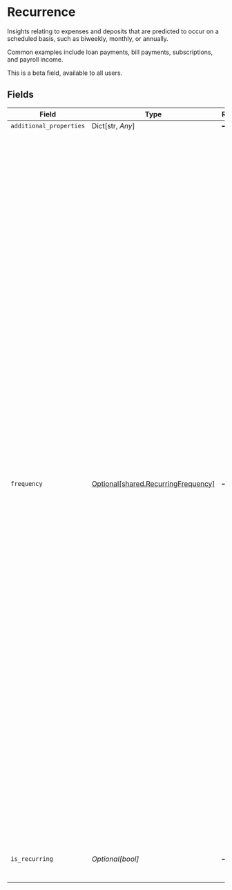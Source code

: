 # Recurrence

Insights relating to expenses and deposits that are predicted to occur on a scheduled basis, such as biweekly, monthly, or annually.

Common examples include loan payments, bill payments, subscriptions, and payroll income.

This is a beta field, available to all users.


## Fields

| Field                                                                                                                                                                                                                                                                                                                                                                                                                                                                                                                                                                                                                                                                                                                                                                                                                                                                                     | Type                                                                                                                                                                                                                                                                                                                                                                                                                                                                                                                                                                                                                                                                                                                                                                                                                                                                                      | Required                                                                                                                                                                                                                                                                                                                                                                                                                                                                                                                                                                                                                                                                                                                                                                                                                                                                                  | Description                                                                                                                                                                                                                                                                                                                                                                                                                                                                                                                                                                                                                                                                                                                                                                                                                                                                               |
| ----------------------------------------------------------------------------------------------------------------------------------------------------------------------------------------------------------------------------------------------------------------------------------------------------------------------------------------------------------------------------------------------------------------------------------------------------------------------------------------------------------------------------------------------------------------------------------------------------------------------------------------------------------------------------------------------------------------------------------------------------------------------------------------------------------------------------------------------------------------------------------------- | ----------------------------------------------------------------------------------------------------------------------------------------------------------------------------------------------------------------------------------------------------------------------------------------------------------------------------------------------------------------------------------------------------------------------------------------------------------------------------------------------------------------------------------------------------------------------------------------------------------------------------------------------------------------------------------------------------------------------------------------------------------------------------------------------------------------------------------------------------------------------------------------- | ----------------------------------------------------------------------------------------------------------------------------------------------------------------------------------------------------------------------------------------------------------------------------------------------------------------------------------------------------------------------------------------------------------------------------------------------------------------------------------------------------------------------------------------------------------------------------------------------------------------------------------------------------------------------------------------------------------------------------------------------------------------------------------------------------------------------------------------------------------------------------------------- | ----------------------------------------------------------------------------------------------------------------------------------------------------------------------------------------------------------------------------------------------------------------------------------------------------------------------------------------------------------------------------------------------------------------------------------------------------------------------------------------------------------------------------------------------------------------------------------------------------------------------------------------------------------------------------------------------------------------------------------------------------------------------------------------------------------------------------------------------------------------------------------------- |
| `additional_properties`                                                                                                                                                                                                                                                                                                                                                                                                                                                                                                                                                                                                                                                                                                                                                                                                                                                                   | Dict[str, *Any*]                                                                                                                                                                                                                                                                                                                                                                                                                                                                                                                                                                                                                                                                                                                                                                                                                                                                          | :heavy_minus_sign:                                                                                                                                                                                                                                                                                                                                                                                                                                                                                                                                                                                                                                                                                                                                                                                                                                                                        | N/A                                                                                                                                                                                                                                                                                                                                                                                                                                                                                                                                                                                                                                                                                                                                                                                                                                                                                       |
| `frequency`                                                                                                                                                                                                                                                                                                                                                                                                                                                                                                                                                                                                                                                                                                                                                                                                                                                                               | [Optional[shared.RecurringFrequency]](../../models/shared/recurringfrequency.md)                                                                                                                                                                                                                                                                                                                                                                                                                                                                                                                                                                                                                                                                                                                                                                                                          | :heavy_minus_sign:                                                                                                                                                                                                                                                                                                                                                                                                                                                                                                                                                                                                                                                                                                                                                                                                                                                                        | Describes the frequency of the transaction stream.<br/><br/>`WEEKLY`: Assigned to a transaction stream that occurs approximately every week.<br/><br/>`BIWEEKLY`: Assigned to a transaction stream that occurs approximately every 2 weeks.<br/><br/>`SEMI_MONTHLY`: Assigned to a transaction stream that occurs approximately twice per month. This frequency is typically seen for inflow transaction streams.<br/><br/>`MONTHLY`: Assigned to a transaction stream that occurs approximately every month.<br/><br/>`ANNUALLY`: Assigned to a transaction stream that occurs approximately every year.<br/><br/>`DAILY`: Assigned to a transaction stream that occurs approximately every day.<br/><br/>`DYNAMIC`: Assigned to a transaction stream that varies in recurrence frequency. This frequency is typically seen for inflow streams in the gig economy. <br/><br/>`UNKNOWN`: Assigned to a transaction stream that isn't recurring in nature. |
| `is_recurring`                                                                                                                                                                                                                                                                                                                                                                                                                                                                                                                                                                                                                                                                                                                                                                                                                                                                            | *Optional[bool]*                                                                                                                                                                                                                                                                                                                                                                                                                                                                                                                                                                                                                                                                                                                                                                                                                                                                          | :heavy_minus_sign:                                                                                                                                                                                                                                                                                                                                                                                                                                                                                                                                                                                                                                                                                                                                                                                                                                                                        | Whether or not the transaction is periodically recurring.                                                                                                                                                                                                                                                                                                                                                                                                                                                                                                                                                                                                                                                                                                                                                                                                                                 |